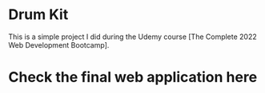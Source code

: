 # Drum Kit
This is a simple project I did during the Udemy course [The Complete 2022 Web Development Bootcamp].
# Check the final web application here

